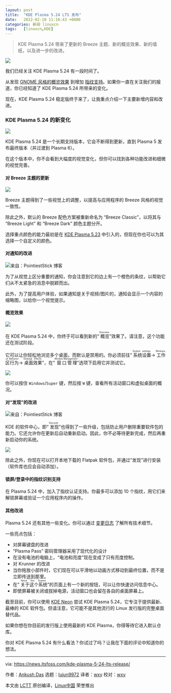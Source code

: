 ```yaml
---
layout: post
title:	"KDE Plasma 5.24 LTS 发布"
date:	2022-02-10 11:16:43 +0800 
categories:	新闻 linuxcn 
tags:	[linuxcn,KDE]
---
```




> 
> KDE Plasma 5.24 带来了更新的 Breeze 主题、新的概览效果、新的墙纸，以及进一步的改进。
> 
> 
> 


![](/Asserts/Images//attachment/album/202202/10/111644ats3jlpnxtng1plg.png)


我们已经关注 KDE Plasma 5.24 有一段时间了。


从发现 [GNOME 风格的概览效果](https://news.itsfoss.com/kde-plasma-5-24-dev/) 到增加 [指纹支持](https://news.itsfoss.com/kde-plasma-5-24-beta/)。如果你一直在关注我们的报道，你已经知道了 KDE Plasma 5.24 所带来的变化。


现在，KDE Plasma 5.24 稳定版终于来了，让我重点介绍一下主要新增内容和改进。


### KDE Plasma 5.24 的新变化


![](/Asserts/Images//attachment/album/202202/10/111645bxos3goiytzrtn5x.jpg)


KDE Plasma 5.24 是一个长期支持版本，它会不断得到更新，直到 Plasma 5 发布最终版本（并过渡到 Plasma 6）。


在这个版本中，你不会看到大幅度的视觉变化，但你可以找到各种功能改进和细微的视觉完善。


#### 对 Breeze 主题的更新


![](/Asserts/Images//attachment/album/202202/10/111646hbqqife68jc96an1.png)


Breeze 主题得到了一些视觉上的调整，以提高与应用程序的 Breeze 风格的视觉一致性。


除此之外，默认的 Breeze 配色方案被重新命名为 “Breeze Classic”，以将其与 “Breeze Light” 和 “Breeze Dark” 颜色主题分开。


选择重点颜色的能力最初是在 [KDE Plasma 5.23](https://news.itsfoss.com/kde-plasma-5-23-release/) 中引入的，但现在你也可以为其选择一个自定义的颜色。


#### 对通知的改进


![来自：PointiestStick 博客](/Asserts/Images//attachment/album/202202/10/111647s7ipmopiglyg20o0.png)


为了从视觉上区分重要的通知，你会注意到它的边上有一个橙色的条纹，以帮助它们从不太紧急的消息中脱颖而出。


此外，为了提高用户体验，如果通知是关于视频/图片的，通知会显示一个内容的缩略图，以给你一个视觉提示。


#### 概览效果


![](/Asserts/Images//attachment/album/202202/10/111648bya8uxlcuepip88y.png)


在 KDE Plasma 5.24 中，你终于可以看到新的“<ruby> 概览 <rt>  Overview </rt></ruby>”效果了。请注意，这个功能还在测试阶段。


它可以让你轻松地浏览多个桌面，而默认是禁用的。你必须前往“<ruby> 系统设置 <rt>  System settings </rt></ruby>→<ruby> 工作区行为 <rt>  Workspace Behavior </rt></ruby>→<ruby> 桌面效果 <rt>  Desktop Effects </rt></ruby>”，在“<ruby> 窗口管理 <rt>  Window Management </rt></ruby>”选项下启用它并测试它。


![](/Asserts/Images//attachment/album/202202/10/111649mhhm7rsizrgsls8j.png)


你可以按住 `Windows`/`Super` 键，然后按 `W` 键，查看所有活动窗口和虚拟桌面的概况。


#### 对“发现”的改进


![来自：PointiestStick 博客](/Asserts/Images//attachment/album/202202/10/111650kbjkmzsm5n5l44ji.png)


KDE 的软件中心，即“<ruby> 发现 <rt>  Discover </rt></ruby>”也得到了一些升级，包括防止用户删除重要软件包的能力。它还允许你在更新后自动重新启动。因此，你不必等待更新完成，然后再重新启动你的系统。


![](/Asserts/Images//attachment/album/202202/10/111651j537jbssqtt6z5jq.png)


除此之外，你现在可以打开本地下载的 Flatpak 软件包，并通过“发现”进行安装（软件库也应会自动添加）。


#### 锁屏/登录中的指纹识别支持


在 Plasma 5.24 中，加入了指纹认证支持。你最多可以添加 10 个指纹，用它们来解锁屏幕或验证一个应用程序内的操作。


#### 其他改进


Plasma 5.24 还有其他一些变化。你可以通过 [变更日志](https://kde.org/announcements/changelogs/plasma/5/5.23.5-5.24.0/) 了解所有技术细节。


一些亮点包括：


* 对屏幕键盘的改进
* “Plasma Pass” 密码管理器采用了现代化的设计
* 在没有电池的电脑上，“电池和亮度”现在变成了只有亮度控制。
* 对 Krunner 的改进
* 当你拖放小部件时，它们现在可以平滑地以动画方式移动到最终位置，而不是立即传送到那里。
* 在“<ruby> 关于这个系统 <rt>  About this System </rt></ruby>”的页面上有一个新的按钮，可以让你快速访问信息中心。
* 即使屏幕被关闭或拔掉电源，活动窗口也会留在各自的桌面屏幕上。


截至目前，你可以使用 [KDE Neon](https://neon.kde.org/download) 尝试 KDE Plasma 5.24，它专注于提供最新、最棒的 KDE 软件包。但请注意，它可能不是其他流行的 Linux 发行版的完整桌面替代品。


如果你想在你目前的发行版上使用最新的 KDE Plasma，你得等待它进入默认仓库。


你对 KDE Plasma 5.24 有什么看法？你试过了吗？让我在下面的评论中知道你的想法。




---


via: <https://news.itsfoss.com/kde-plasma-5-24-lts-release/>


作者：[Ankush Das](https://news.itsfoss.com/author/ankush/) 选题：[lujun9972](https://github.com/lujun9972) 译者：[wxy](https://github.com/wxy) 校对：[wxy](https://github.com/wxy)


本文由 [LCTT](https://github.com/LCTT/TranslateProject) 原创编译，[Linux中国](https://linux.cn/) 荣誉推出
